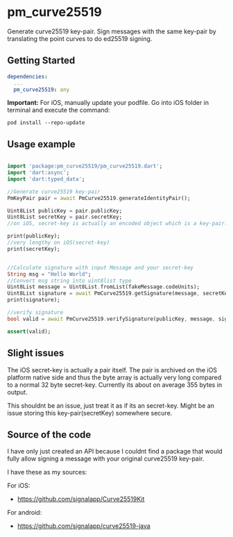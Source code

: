 # pm_curve25519

Generate curve25519 key-pair. Sign messages with the same key-pair by translating the point curves to do ed25519 signing.

## Getting Started

```yml
dependencies:
  ...
  pm_curve25519: any
```

__Important:__ For iOS, manually update your podfile. Go into iOS folder in terminal and execute the command:

```pod install --repo-update```
    
## Usage example

```dart

import 'package:pm_curve25519/pm_curve25519.dart';
import 'dart:async';
import 'dart:typed_data';

//Generate curve25519 key-pair
PmKeyPair pair = await PmCurve25519.generateIdentityPair();

Uint8List publicKey = pair.publicKey;
Uint8List secretKey = pair.secretKey;
//on iOS, secret-key is actually an encoded object which is a key-pair. Treat it as if its a secret-key

print(publicKey);
//very lengthy on iOS(secret-key)
print(secretKey);


//Calculate signature with input Message and your secret-key
String msg = "Hello World";
//Convert msg string into uint8list type
Uint8List message = Uint8List.fromList(fakeMessage.codeUnits);
Uint8List signature = await PmCurve25519.getSignature(message, secretKey);
print(signature);

//verify signature
bool valid = await PmCurve25519.verifySignature(publicKey, message, signature);

assert(valid);
```

## Slight issues

The iOS secret-key is actually a pair itself. The pair is archived on the iOS platform native side and thus the byte array is actually very long compared to a normal 32 byte secret-key. 
Currently its about on average 355 bytes in output.

This shouldnt be an issue, just treat it as if its an secret-key.
Might be an issue storing this key-pair(secretKey) somewhere secure. 

## Source of the code

I have only just created an API because I couldnt find a package that would fully allow signing a message with your original curve25519 key-pair.

I have these as my sources:

For iOS:
- https://github.com/signalapp/Curve25519Kit

For android:
- https://github.com/signalapp/curve25519-java
